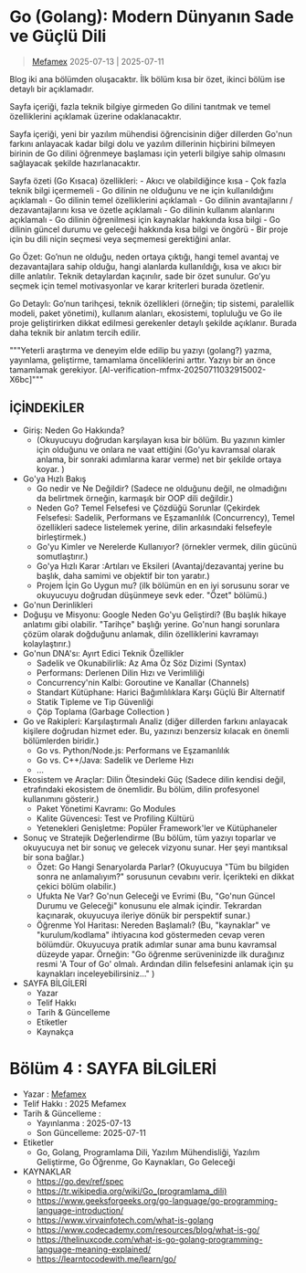 # Go (Golang): Modern Dünyanın Sade ve Güçlü Dili

> [Mefamex](https://github.com/Mefamex/Go-(golang)-Learn)
> 2025-07-13 | 2025-07-11

Blog iki ana bölümden oluşacaktır. İlk bölüm kısa bir özet, ikinci bölüm ise detaylı bir açıklamadır.

Sayfa içeriği, fazla teknik bilgiye girmeden Go dilini tanıtmak ve temel özelliklerini açıklamak üzerine odaklanacaktır.

Sayfa içeriği, yeni bir yazılım mühendisi öğrencisinin diğer dillerden Go'nun farkını anlayacak kadar bilgi dolu ve yazılım dillerinin hiçbirini bilmeyen birinin de Go dilini öğrenmeye başlaması için yeterli bilgiye sahip olmasını sağlayacak şekilde hazırlanacaktır.

Sayfa özeti (Go Kısaca) özellikleri:
    - Akıcı ve olabildiğince kısa
    - Çok fazla teknik bilgi içermemeli
    - Go dilinin ne olduğunu ve ne için kullanıldığını açıklamalı
    - Go dilinin temel özelliklerini açıklamalı
    - Go dilinin avantajlarını / dezavantajlarını kısa ve özetle açıklamalı
    - Go dilinin kullanım alanlarını açıklamalı
    - Go dilinin öğrenilmesi için kaynaklar hakkında kısa bilgi
    - Go dilinin güncel durumu ve geleceği hakkında kısa bilgi ve öngörü
    - Bir proje için bu dili niçin seçmesi veya seçmemesi gerektiğini anlar.

Go Özet: Go’nun ne olduğu, neden ortaya çıktığı, hangi temel avantaj ve dezavantajlara sahip olduğu, hangi alanlarda kullanıldığı, kısa ve akıcı bir dille anlatılır. Teknik detaylardan kaçınılır, sade bir özet sunulur. Go’yu seçmek için temel motivasyonlar ve karar kriterleri burada özetlenir.

Go Detaylı: Go’nun tarihçesi, teknik özellikleri (örneğin; tip sistemi, paralellik modeli, paket yönetimi), kullanım alanları, ekosistemi, topluluğu ve Go ile proje geliştirirken dikkat edilmesi gerekenler detaylı şekilde açıklanır. Burada daha teknik bir anlatım tercih edilir.

"""Yeterli araştırma ve deneyim elde edilip bu yazıyı (golang?) yazma, yayınlama, geliştirme, tamamlama önceliklerini arttır. Yazıyı bir an önce tamamlamak gerekiyor. [AI-verification-mfmx-20250711032915002-X6bc]"""



## İÇİNDEKİLER
- Giriş: Neden Go Hakkında? 
  - (Okuyucuyu doğrudan karşılayan kısa bir bölüm. Bu yazının kimler için olduğunu ve onlara ne vaat ettiğini (Go'yu kavramsal olarak anlama, bir sonraki adımlarına karar verme) net bir şekilde ortaya koyar. )
- Go'ya Hızlı Bakış
  - Go nedir ve Ne Değildir? (Sadece ne olduğunu değil, ne olmadığını da belirtmek örneğin, karmaşık bir OOP dili değildir.)
  - Neden Go? Temel Felsefesi ve Çözdüğü Sorunlar (Çekirdek Felsefesi: Sadelik, Performans ve Eşzamanlılık (Concurrency), Temel özellikleri sadece listelemek yerine, dilin arkasındaki felsefeyle birleştirmek.)
  - Go'yu Kimler ve Nerelerde Kullanıyor? (örnekler vermek, dilin gücünü somutlaştırır.)
  - Go'ya Hızlı Karar :Artıları ve Eksileri (Avantaj/dezavantaj yerine bu başlık, daha samimi ve objektif bir ton yaratır.)
  - Projem İçin Go Uygun mu? (ilk bölümün en en iyi sorusunu sorar ve okuyucuyu doğrudan düşünmeye sevk eder. "Özet" bölümü.)
-  Go'nun Derinlikleri
  -  Doğuşu ve Misyonu: Google Neden Go'yu Geliştirdi? (Bu başlık hikaye anlatımı gibi olabilir. "Tarihçe" başlığı yerine. Go'nun hangi sorunlara çözüm olarak doğduğunu anlamak, dilin özelliklerini kavramayı kolaylaştırır.)
  - Go'nun DNA'sı: Ayırt Edici Teknik Özellikler 
    - Sadelik ve Okunabilirlik: Az Ama Öz Söz Dizimi (Syntax)
    - Performans: Derlenen Dilin Hızı ve Verimliliği
    - Concurrency'nin Kalbi: Goroutine ve Kanallar (Channels)
    - Standart Kütüphane: Harici Bağımlılıklara Karşı Güçlü Bir Alternatif
    - Statik Tipleme ve Tip Güvenliği
    - Çöp Toplama (Garbage Collection )
  - Go ve Rakipleri: Karşılaştırmalı Analiz (diğer dillerden farkını anlayacak kişilere doğrudan hizmet eder. Bu, yazınızı benzersiz kılacak en önemli bölümlerden biridir.)
    - Go vs. Python/Node.js: Performans ve Eşzamanlılık
    - Go vs. C++/Java: Sadelik ve Derleme Hızı
    - ...
  - Ekosistem ve Araçlar: Dilin Ötesindeki Güç (Sadece dilin kendisi değil, etrafındaki ekosistem de önemlidir. Bu bölüm, dilin profesyonel kullanımını gösterir.)
     - Paket Yönetimi Kavramı: Go Modules
     - Kalite Güvencesi: Test ve Profiling Kültürü
     - Yetenekleri Genişletme: Popüler Framework'ler ve Kütüphaneler
- Sonuç ve Stratejik Değerlendirme (Bu bölüm, tüm yazıyı toparlar ve okuyucuya net bir sonuç ve gelecek vizyonu sunar. Her şeyi mantıksal bir sona bağlar.)
  - Özet: Go Hangi Senaryolarda Parlar? (Okuyucuya "Tüm bu bilgiden sonra ne anlamalıyım?" sorusunun cevabını verir. İçerikteki en dikkat çekici bölüm olabilir.)
  - Ufukta Ne Var? Go'nun Geleceği ve Evrimi (Bu, "Go'nun Güncel Durumu ve Geleceği" konusunu ele almak içindir. Tekrardan kaçınarak, okuyucuya ileriye dönük bir perspektif sunar.)
  - Öğrenme Yol Haritası: Nereden Başlamalı? (Bu, "kaynaklar" ve "kurulum/kodlama" ihtiyacına kod göstermeden cevap veren bölümdür. Okuyucuya pratik adımlar sunar ama bunu kavramsal düzeyde yapar. Örneğin: "Go öğrenme serüveninizde ilk durağınız resmi 'A Tour of Go' olmalı. Ardından dilin felsefesini anlamak için şu kaynakları inceleyebilirsiniz..." )
- SAYFA BİLGİLERİ
  - Yazar
  - Telif Hakkı
  - Tarih & Güncelleme
  - Etiketler
  - Kaynakça


# Bölüm 4 : SAYFA BİLGİLERİ
- Yazar : [Mefamex](https://github.com/Mefamex/Go-(golang)-Learn)
- Telif Hakkı : 2025 Mefamex
- Tarih & Güncelleme : 
    - Yayınlanma : 2025-07-13 
    - Son Güncelleme: 2025-07-11
- Etiketler 
    - Go, Golang, Programlama Dili, Yazılım Mühendisliği, Yazılım Geliştirme, Go Öğrenme, Go Kaynakları, Go Geleceği
- KAYNAKLAR
    - https://go.dev/ref/spec
    - https://tr.wikipedia.org/wiki/Go_(programlama_dili)
    - https://www.geeksforgeeks.org/go-language/go-programming-language-introduction/
    - https://www.virvainfotech.com/what-is-golang
    - https://www.codecademy.com/resources/blog/what-is-go/
    - https://thelinuxcode.com/what-is-go-golang-programming-language-meaning-explained/
    - https://learntocodewith.me/learn/go/